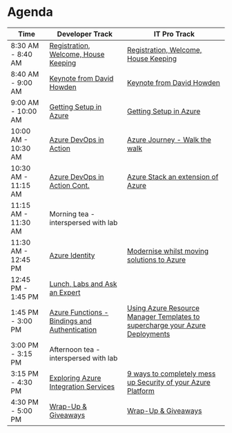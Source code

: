 # Agenda

| Time | Developer Track | IT Pro Track |
| --- | --- | --- |
| 8:30 AM - 8:40 AM | [Registration, Welcome, House Keeping](sessions.md#registration-welcome-house-keeping) | [Registration, Welcome, House Keeping](sessions.md#registration-welcome-house-keeping) |
| 8:40 AM - 9:00 AM | [Keynote from David Howden](#keynote-from-david-howden) | [Keynote from David Howden](#keynote-from-david-howden) |
| 9:00 AM - 10:00 AM | [Getting Setup in Azure](#getting-setup-in-azure) | [Getting Setup in Azure](#getting-setup-in-azure) |
| 10:00 AM - 10:30 AM | [Azure DevOps in Action](#azure-devops-in-action) | [Azure Journey - Walk the walk](#azure-journey---walk-the-walk) |
| 10:30 AM - 11:15 AM | [Azure DevOps in Action Cont.](#azure-devops-in-action) | [Azure Stack an extension of Azure](#azure-stack-an-extension-of-azure) |
| 11:15 AM - 11:30 AM | Morning tea - interspersed with lab |
| 11:30 AM - 12:45 PM | [Azure Identity](#azure-identity) | [Modernise whilst moving solutions to Azure](#modernise-whilst-moving-solutions-to-azure) |
| 12:45 PM - 1:45 PM | [Lunch, Labs and Ask an Expert](#lunch-labs-and-ask-an-expert) |
| 1:45 PM - 3:00 PM | [Azure Functions - Bindings and Authentication](#azure-functions---bindings-and-authentication) | [Using Azure Resource Manager Templates to supercharge your Azure Deployments](#using-azure-resource-manager-templates-to-supercharge-your-azure-deployments) |
| 3:00 PM - 3:15 PM | Afternoon tea - interspersed with lab |
| 3:15 PM - 4:30 PM | [Exploring Azure Integration Services](#exploring-azure-integration-services) | [9 ways to completely mess up Security of your Azure Platform](#9-ways-to-completely-mess-up-security-of-your-azure-platform) |
| 4:30 PM - 5:00 PM | [Wrap-Up & Giveaways](#wrap-up--giveaways) | [Wrap-Up & Giveaways](#wrap-up--giveaways) |
